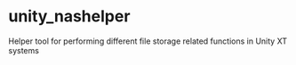 # unity_nashelper
Helper tool for performing different file storage related functions in Unity XT systems 
